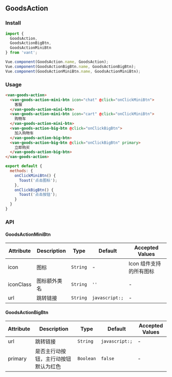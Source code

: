 ## GoodsAction

### Install
``` javascript
import {
  GoodsAction,
  GoodsActionBigBtn,
  GoodsActionMiniBtn
} from 'vant';

Vue.component(GoodsAction.name, GoodsAction);
Vue.component(GoodsActionBigBtn.name, GoodsActionBigBtn);
Vue.component(GoodsActionMiniBtn.name, GoodsActionMiniBtn);
```

### Usage


```html
<van-goods-action>
  <van-goods-action-mini-btn icon="chat" @click="onClickMiniBtn">
    客服
  </van-goods-action-mini-btn>
  <van-goods-action-mini-btn icon="cart" @click="onClickMiniBtn">
    购物车
  </van-goods-action-mini-btn>
  <van-goods-action-big-btn @click="onClickBigBtn">
    加入购物车
  </van-goods-action-big-btn>
  <van-goods-action-big-btn @click="onClickBigBtn" primary>
    立即购买
  </van-goods-action-big-btn>
</van-goods-action>
```

```javascript
export default {
  methods: {
    onClickMiniBtn() {
      Toast('点击图标');
    },
    onClickBigBtn() {
      Toast('点击按钮');
    }
  }
}
```

### API

#### GoodsActionMiniBtn

| Attribute | Description | Type | Default | Accepted Values |
|-----------|-----------|-----------|-------------|-------------|
| icon | 图标 | `String` | - | Icon 组件支持的所有图标 |
| iconClass | 图标额外类名 | `String` | `''` | - |
| url | 跳转链接 | `String` | `javascript:;` | - |

#### GoodsActionBigBtn

| Attribute | Description | Type | Default | Accepted Values |
|-----------|-----------|-----------|-------------|-------------|
| url | 跳转链接 | `String` | `javascript:;` | - |
| primary | 是否主行动按钮，主行动按钮默认为红色 | `Boolean` | `false` | - |
